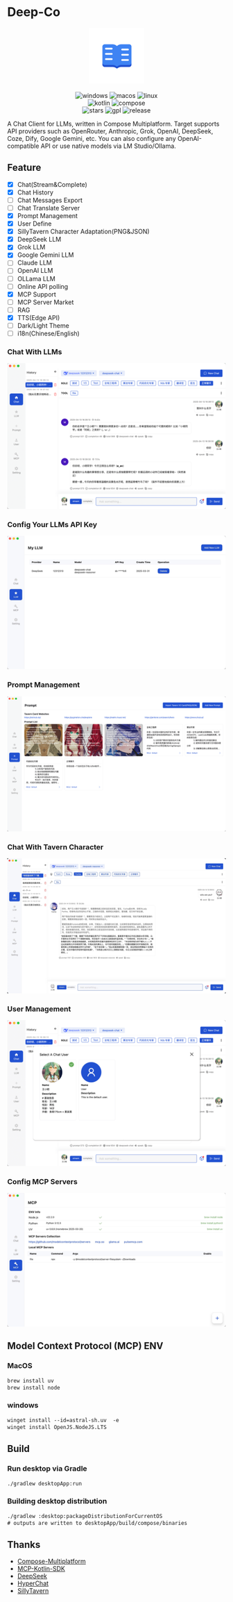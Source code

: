 # Deep-Co

<p align="center">
<kbd>
  <img alt="icon" src="desktopApp/icon.png" width="128" height="128">
</kbd>
  <br>
  <br>
  <img alt="windows" src="http://img.shields.io/badge/-windows-4D76CD.svg?style=flat">
  <img alt="macos" src="http://img.shields.io/badge/-macos-111111.svg?style=flat">
  <img alt="linux" src="http://img.shields.io/badge/-linux-2D3F6C.svg?style=flat">
  <br>
  <img alt="kotlin" src="https://img.shields.io/badge/kotlin-2.1.20-blue.svg?logo=kotlin">
  <img alt="compose" src="https://img.shields.io/badge/compose-1.7.3-blue?logoColor=f5f5f5">
  <br>
  <img alt="stars" src="https://img.shields.io/github/stars/succlz123/DeepCo?color=pink&style=plastic">
  <img alt="gpl" src="https://img.shields.io/badge/license-GPL--3.0-orange">
  <img alt="release" src="https://img.shields.io/github/v/release/succlz123/DeepCo?color=blueviolet&display_name=tag&include_prereleases&label=Release">
</p>


A Chat Client for LLMs, written in Compose Multiplatform. Target supports API providers such as OpenRouter, Anthropic, Grok, OpenAI, DeepSeek,
Coze, Dify, Google Gemini, etc. You can also configure any OpenAI-compatible API or use native models via LM Studio/Ollama.


## Feature

- [x] Chat(Stream&Complete)
- [x] Chat History
- [ ] Chat Messages Export
- [ ] Chat Translate Server
- [x] Prompt Management
- [x] User Define
- [x] SillyTavern Character Adaptation(PNG&JSON)
- [x] DeepSeek LLM
- [x] Grok LLM
- [x] Google Gemini LLM
- [ ] Claude LLM
- [ ] OpenAI LLM
- [ ] OLLama LLM
- [ ] Online API polling
- [x] MCP Support
- [ ] MCP Server Market
- [ ] RAG
- [x] TTS(Edge API)
- [ ] Dark/Light Theme
- [ ] i18n(Chinese/English)

### Chat With LLMs

![1](screenshots/1.jpg)

### Config Your LLMs API Key

![2](screenshots/2.jpg)

### Prompt Management

![4](screenshots/4.png)

### Chat With Tavern Character

![6](screenshots/6.jpg)

### User Management

![5](screenshots/5.png)

### Config MCP Servers

![3](screenshots/3.jpg)

## Model Context Protocol (MCP) ENV

### MacOS

``` 
brew install uv
brew install node
```

### windows

```
winget install --id=astral-sh.uv  -e
winget install OpenJS.NodeJS.LTS
```

## Build

### Run desktop via Gradle

```
./gradlew desktopApp:run
```

### Building desktop distribution

```
./gradlew :desktop:packageDistributionForCurrentOS
# outputs are written to desktopApp/build/compose/binaries
```

## Thanks

- [Compose-Multiplatform](https://github.com/JetBrains/compose-multiplatform)
- [MCP-Kotlin-SDK](https://github.com/modelcontextprotocol/kotlin-sdk)
- [DeepSeek](https://api-docs.deepseek.com/zh-cn/)
- [HyperChat](https://github.com/BigSweetPotatoStudio/HyperChat)
- [SillyTavern](https://github.com/SillyTavern/SillyTavern)